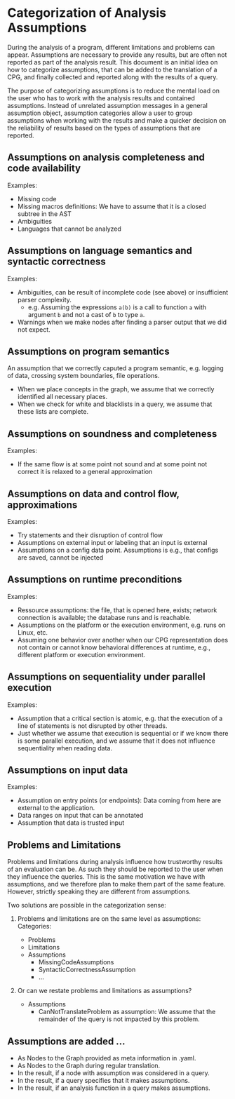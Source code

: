 # Categorization of Analysis Assumptions

During the analysis of a program, different limitations and problems can appear. Assumptions are necessary to provide any results, but are often not reported as part of the analysis result. This document is an initial idea on how to categorize assumptions, that can be added to the translation of a CPG, and finally collected and reported along with the results of a query.

The purpose of categorizing assumptions is to reduce the mental load on the user who has to work with the analysis results and contained assumptions. Instead of unrelated assumption messages in a general assumption object, assumption categories allow a user to group assumptions when working with the results and make a quicker decision on the reliability of results based on the types of assumptions that are reported.

## Assumptions on analysis completeness and code availability

Examples:
 - Missing code
 - Missing macros definitions: We have to assume that it is a closed subtree in the AST
 - Ambiguities
 - Languages that cannot be analyzed
 
## Assumptions on language semantics and syntactic correctness

Examples:
 - Ambiguities, can be result of incomplete code (see above) or insufficient parser complexity.
   - e.g. Assuming the expressions `a(b)` is a call to function `a` with argument `b` and not a cast of `b` to type `a`. 
 - Warnings when we make nodes after finding a parser output that we did not expect.

## Assumptions on program semantics
An assumption that we correctly caputed a program semantic, e.g. logging of data, crossing system boundaries, file operations.

 - When we place concepts in the graph, we assume that we correctly identified all necessary places.
 - When we check for white and blacklists in a query, we assume that these lists are complete.

## Assumptions on soundness and completeness

Examples:
 - If the same flow is at some point not sound and at some point not correct it is relaxed to a general approximation

## Assumptions on data and control flow, approximations

Examples:
 - Try statements and their disruption of control flow
 - Assumptions on external input or labeling that an input is external
 - Assumptions on a config data point. Assumptions is e.g., that configs are saved, cannot be injected

## Assumptions on runtime preconditions

Examples:
 - Ressource assumptions: the file, that is opened here, exists; network connection is available; the database runs and is reachable.
 - Assumptions on the platform or the execution environment, e.g. runs on Linux, etc.
 - Assuming one behavior over another when our CPG representation does not contain or cannot know behavioral differences at runtime, e.g., different platform or execution environment.

## Assumptions on sequentiality under parallel execution

Examples:
 - Assumption that a critical section is atomic, e.g. that the execution of a line of statements is not disrupted by other threads.
 - Just whether we assume that execution is sequential or if we know there is some parallel execution, and we assume that it does not influence sequentiality when reading data.

## Assumptions on input data

Examples:
 - Assumption on entry points (or endpoints): Data coming from here are external to the application.
 - Data ranges on input that can be annotated
 - Assumption that data is trusted input
 
## Problems and Limitations

Problems and limitations during analysis influence how trustworthy results of an evaluation can be. As such they should be reported to the user when they influence the queries. This is the same motivation we have with assumptions, and we therefore plan to make them part of the same feature. However, strictly speaking they are different from assumptions.

Two solutions are possible in the categorization sense: 
 1. Problems and limitations are on the same level as assumptions:
   Categories:
  
    - Problems
    - Limitations
    - Assumptions
      - MissingCodeAssumptions
      - SyntacticCorrectnessAssumption
      - ...
   
 2. Or can we restate problems and limitations as assumptions?
    - Assumptions
      - CanNotTranslateProblem as assumption: We assume that the remainder of the query is not impacted by this problem.
        
## Assumptions are added ...
 - As Nodes to the Graph provided as meta information in .yaml.
 - As Nodes to the Graph during regular translation.
 - In the result, if a node with assumption was considered in a query.
 - In the result, if a query specifies that it makes assumptions.
 - In the result, if an analysis function in a query makes assumptions.
